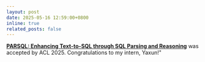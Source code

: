 ```yaml
---
layout: post
date: 2025-05-16 12:59:00+0800
inline: true
related_posts: false
---
```


[**PARSQL: Enhancing Text-to-SQL through SQL Parsing and Reasoning**](https://aclanthology.org/2025.findings-acl.37.pdf) was accepted by ACL 2025. Congratulations to my intern, Yaxun!"

